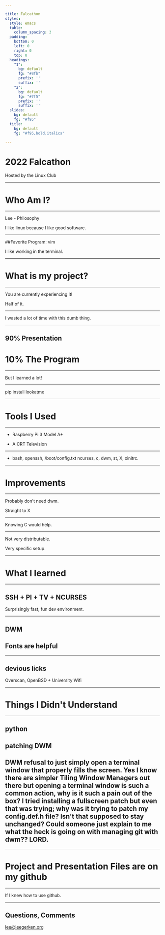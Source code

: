 ```yaml
---

title: Falcathon
styles:
  style: emacs
  table:
    column_spacing: 3
  padding:
    bottom: 0
    left: 0
    right: 0
    top: 0
  headings:
    "1":
      bg: default
      fg: "#8fb"
      prefix: ''
      suffix: ''
    "2":
      bg: default
      fg: "#7f5"
      prefix: ''
      suffix: ''
  slides:
    bg: default
    fg: "#f95"
  title:
    bg: default
    fg: "#f95,bold,italics"

---
```


# 2022 Falcathon
Hosted by the Linux Club

---

# Who Am I?

---

Lee - Philosophy

I like linux because I like good software.

---

##Favorite Program: vim


I like working in the terminal.

---

# What is my project?

---

You are currently experiencing it!

Half of it.

---

I wasted a lot of time with this dumb thing.

---

## 90% Presentation
# 10% The Program

---

But I learned a lot!

---

pip install lookatme

---

# Tools I Used

---

- Raspberry Pi 3 Model A+

- A CRT Television

---

- bash, openssh,  /boot/config.txt
ncurses, c, dwm, st, X, xinitrc.

---

# Improvements

---

Probably don't need dwm.

Straight to X

---

Knowing C would help.

---

Not very distributable.

Very specific setup.

---

# What I learned

---

## SSH + PI + TV + NCURSES

Surprisingly fast, fun dev environment.

---

## DWM
## Fonts are helpful

---

## devious licks

Overscan,
OpenBSD + University Wifi

---

# Things I Didn't Understand

---

## python

## patching DWM

## DWM refusal to just simply open a terminal window that properly fills the screen. Yes I know there are simpler Tiling Window Managers out there but opening a terminal window is such a common action, why is it such a pain out of the box? I tried installing a fullscreen patch but even that was trying; why was it trying to patch my config.def.h file? Isn't that supposed to stay unchanged? Could someone just explain to me what the heck is going on with managing git with dwm?? LORD. 

---

# Project and Presentation Files are on my github

---

If I knew how to use github. 

---
## Questions, Comments

lee@leegerken.org

